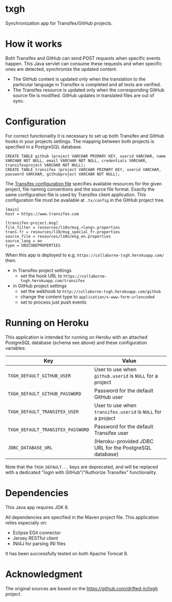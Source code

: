 txgh
====
Synchronization app for Transifex/GitHub projects.

How it works
============
Both Transifex and GitHub can send POST requests when specific events happen. This Java servlet can consume these requests and when specific ones are detected, synchronize the updated content.

  * The GitHub content is updated only when the translation to the particular language in Transifex is completed and all texts are verified.
  * The Transifex resource is updated only when the corresponding GitHub source file is modified. GitHub updates in translated files are out of sync.


Configuration
=============
For correct functionality it is necessary to set up both Transifex and GitHub hooks in your projects settings. The mapping between both projects is specified in a PostgreSQL database.

~~~~
CREATE TABLE github (project VARCHAR PRIMARY KEY, userid VARCHAR, name VARCHAR NOT NULL, email VARCHAR NOT NULL, credentials VARCHAR, transifexproject VARCHAR NOT NULL);
CREATE TABLE transifex (project VARCHAR PRIMARY KEY, userid VARCHAR, password VARCHAR, githubproject VARCHAR NOT NULL);
~~~~

The [Transifex configuration file](http://docs.transifex.com/client/config/) specifies available resources for the given project, file naming conventions and the source file format. Exactly the same configuration file is used by Transifex client application. This configuration file must be available at `.tx/config` in the GitHub project tree.

    [main]
    host = https://www.transifex.com

    [transifex-project.msg]
    file_filter = resources/l10n/msg_<lang>.properties
    trans.fr = resources/l10/msg_special_fr.properties
    source_file = resources/l10n/msg_en.properties
    source_lang = en
    type = UNICODEPROPERTIES

When this app is deployed to e.g. `https://collaborne-txgh.herokuapp.com/` then:
  * in Transifex project settings
      * set the hook URL to `https://collaborne-txgh.herokuapp.com/transifex`
  * in GitHub project settings
      * set the webhook to `http://collaborne-txgh.herokuapp.com/github`
      * change the content type to `application/x-www-form-urlencoded`
      * set to process just push events


Running on Heroku
=================
This application is intended for running on Heroku with an attached PostgreSQL database (schema see above) and these configuration variables:

| Key                               | Value |
| --------------------------------- | ----- |
| `TXGH_DEFAULT_GITHUB_USER`        | User to use when `github.userid` is `NULL` for a project |
| `TXGH_DEFAULT_GITHUB_PASSWORD`    | Password for the default GitHub user |
| `TXGH_DEFAULT_TRANSIFEX_USER`     | User to use when `transifex.userid` is `NULL` for a project |
| `TXGH_DEFAULT_TRANSIFEX_PASSWORD` | Password for the default Transifex user |
| `JDBC_DATABASE_URL`               | (Heroku-provided JDBC URL for the PostgreSQL database) |


Note that the `TXGH_DEFAULT...` keys are deprecated, and will be replaced with a dedicated "login with GitHub"/"Authorize Transifex" functionality.

Dependencies
============
This Java app requires JDK 8.

All dependencies are specified in the Maven project file. This application relies especially on:
  * Eclipse EGit connector
  * Jersey RESTful client
  * INI4J for parsing INI files

It has been successfully tested on both Apache Tomcat 8.

Acknowledgment
==============
The original sources are based on the https://github.com/drifted-in/txgh project.

